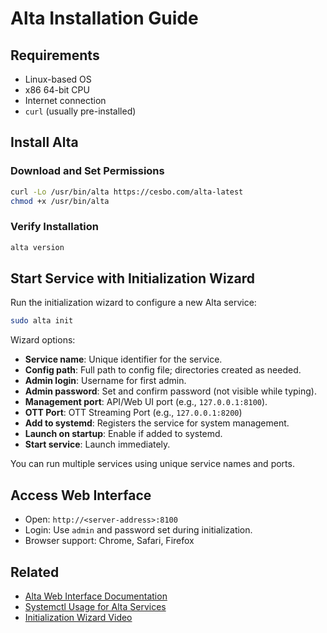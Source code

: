 # Alta Installation Guide

## Requirements
- Linux-based OS  
- x86 64-bit CPU  
- Internet connection  
- `curl` (usually pre-installed)

## Install Alta

### Download and Set Permissions
```bash
curl -Lo /usr/bin/alta https://cesbo.com/alta-latest
chmod +x /usr/bin/alta
````

### Verify Installation

```bash
alta version
```

## Start Service with Initialization Wizard

Run the initialization wizard to configure a new Alta service:

```bash
sudo alta init
```

Wizard options:

* **Service name**: Unique identifier for the service.
* **Config path**: Full path to config file; directories created as needed.
* **Admin login**: Username for first admin.
* **Admin password**: Set and confirm password (not visible while typing).
* **Management port**: API/Web UI port (e.g., `127.0.0.1:8100`).
* **OTT Port**: OTT Streaming Port (e.g., `127.0.0.1:8200`)
* **Add to systemd**: Registers the service for system management.
* **Launch on startup**: Enable if added to systemd.
* **Start service**: Launch immediately.

You can run multiple services using unique service names and ports.

## Access Web Interface

* Open: `http://<server-address>:8100`
* Login: Use `admin` and password set during initialization.
* Browser support: Chrome, Safari, Firefox

## Related

* [Alta Web Interface Documentation](#)
* [Systemctl Usage for Alta Services](#)
* [Initialization Wizard Video](https://www.youtube.com/watch?v=cnp3IsYHSZw)
